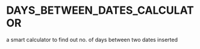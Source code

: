 # DAYS_BETWEEN_DATES_CALCULATOR
a smart calculator to find out no. of days between two dates inserted
